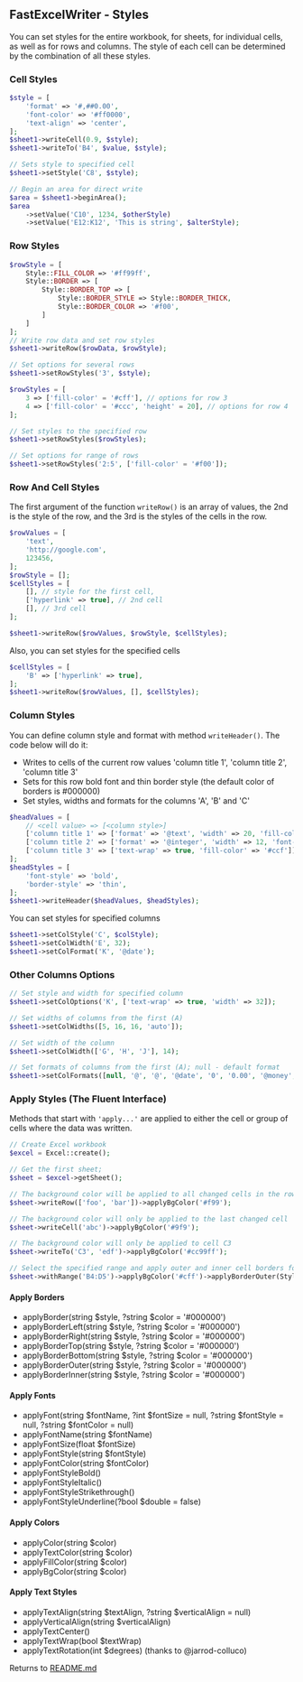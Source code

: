 ## FastExcelWriter - Styles

You can set styles for the entire workbook, for sheets, for individual cells, as well as for rows and columns.
The style of each cell can be determined by the combination of all these styles.

### Cell Styles

```php
$style = [
    'format' => '#,##0.00',
    'font-color' => '#ff0000',
    'text-align' => 'center',
];
$sheet1->writeCell(0.9, $style);
$sheet1->writeTo('B4', $value, $style);

// Sets style to specified cell
$sheet1->setStyle('C8', $style);

// Begin an area for direct write
$area = $sheet1->beginArea();
$area
    ->setValue('C10', 1234, $otherStyle)
    ->setValue('E12:K12', 'This is string', $alterStyle);

```

### Row Styles

```php
$rowStyle = [
    Style::FILL_COLOR => '#ff99ff',
    Style::BORDER => [
        Style::BORDER_TOP => [
            Style::BORDER_STYLE => Style::BORDER_THICK,
            Style::BORDER_COLOR => '#f00',
        ]
    ]
];
// Write row data and set row styles
$sheet1->writeRow($rowData, $rowStyle);

// Set options for several rows 
$sheet1->setRowStyles('3', $style);

$rowStyles = [
    3 => ['fill-color' = '#cff'], // options for row 3 
    4 => ['fill-color' = '#ccc', 'height' = 20], // options for row 4
];

// Set styles to the specified row 
$sheet1->setRowStyles($rowStyles);

// Set options for range of rows 
$sheet1->setRowStyles('2:5', ['fill-color' = '#f00']);

```

### Row And Cell Styles

The first argument of the function ```writeRow()``` is an array of values, the 2nd is the style of the row, and the 3rd is the styles of the cells in the row.

```php
$rowValues = [
    'text',
    'http://google.com',
    123456,
];
$rowStyle = [];
$cellStyles = [
    [], // style for the first cell,
    ['hyperlink' => true], // 2nd cell
    [], // 3rd cell
];

$sheet1->writeRow($rowValues, $rowStyle, $cellStyles);

```

Also, you can set styles for the specified cells

```php
$cellStyles = [
    'B' => ['hyperlink' => true],
];
$sheet1->writeRow($rowValues, [], $cellStyles);
```

### Column Styles

You can define column style and format with method ```writeHeader()```.
The code below will do it:
* Writes to cells of the current row values 'column title 1', 'column title 2', 'column title 3'
* Sets for this row bold font and thin border style (the default color of  borders is #000000)
* Set styles, widths and formats for the columns 'A', 'B' and 'C'

```php
$headValues = [
    // <cell value> => [<column style>]
    ['column title 1' => ['format' => '@text', 'width' => 20, 'fill-color' => '#ccf']],
    ['column title 2' => ['format' => '@integer', 'width' => 12, 'font-color' => '#009']],
    ['column title 3' => ['text-wrap' => true, 'fill-color' => '#ccf']],
];
$headStyles = [
    'font-style' => 'bold',
    'border-style' => 'thin',
];
$sheet1->writeHeader($headValues, $headStyles);

```
You can set styles for specified columns

```php
$sheet1->setColStyle('C', $colStyle);
$sheet1->setColWidth('E', 32);
$sheet1->setColFormat('K', '@date');

```

### Other Columns Options

```php
// Set style and width for specified column
$sheet1->setColOptions('K', ['text-wrap' => true, 'width' => 32]);

// Set widths of columns from the first (A)
$sheet1->setColWidths([5, 16, 16, 'auto']);

// Set width of the column
$sheet1->setColWidth(['G', 'H', 'J'], 14);

// Set formats of columns from the first (A); null - default format
$sheet1->setColFormats([null, '@', '@', '@date', '0', '0.00', '@money', '@money']);

```

### Apply Styles (The Fluent Interface)

Methods that start with ```'apply...'``` are applied to either the cell or group of cells where the data was written.

```php
// Create Excel workbook
$excel = Excel::create();

// Get the first sheet;
$sheet = $excel->getSheet();

// The background color will be applied to all changed cells in the row
$sheet->writeRow(['foo', 'bar'])->applyBgColor('#f99');

// The background color will only be applied to the last changed cell
$sheet->writeCell('abc')->applyBgColor('#9f9');

// The background color will only be applied to cell C3
$sheet->writeTo('C3', 'edf')->applyBgColor('#cc99ff');

// Select the specified range and apply outer and inner cell borders for it
$sheet->withRange('B4:D5')->applyBgColor('#cff')->applyBorderOuter(Style::BORDER_DOUBLE)->applyBorderInner(Style::BORDER_DOTTED);

```

#### Apply Borders
* applyBorder(string $style, ?string $color = '#000000')
* applyBorderLeft(string $style, ?string $color = '#000000')
* applyBorderRight(string $style, ?string $color = '#000000')
* applyBorderTop(string $style, ?string $color = '#000000')
* applyBorderBottom(string $style, ?string $color = '#000000')
* applyBorderOuter(string $style, ?string $color = '#000000')
* applyBorderInner(string $style, ?string $color = '#000000')

#### Apply Fonts
* applyFont(string $fontName, ?int $fontSize = null, ?string $fontStyle = null, ?string $fontColor = null)
* applyFontName(string $fontName)
* applyFontSize(float $fontSize)
* applyFontStyle(string $fontStyle)
* applyFontColor(string $fontColor)
* applyFontStyleBold()
* applyFontStyleItalic()
* applyFontStyleStrikethrough()
* applyFontStyleUnderline(?bool $double = false)

#### Apply Colors
* applyColor(string $color)
* applyTextColor(string $color)
* applyFillColor(string $color)
* applyBgColor(string $color)

#### Apply Text Styles
* applyTextAlign(string $textAlign, ?string $verticalAlign = null)
* applyVerticalAlign(string $verticalAlign)
* applyTextCenter()
* applyTextWrap(bool $textWrap)
* applyTextRotation(int $degrees) (thanks to @jarrod-colluco)

Returns to [README.md](/README.md)
